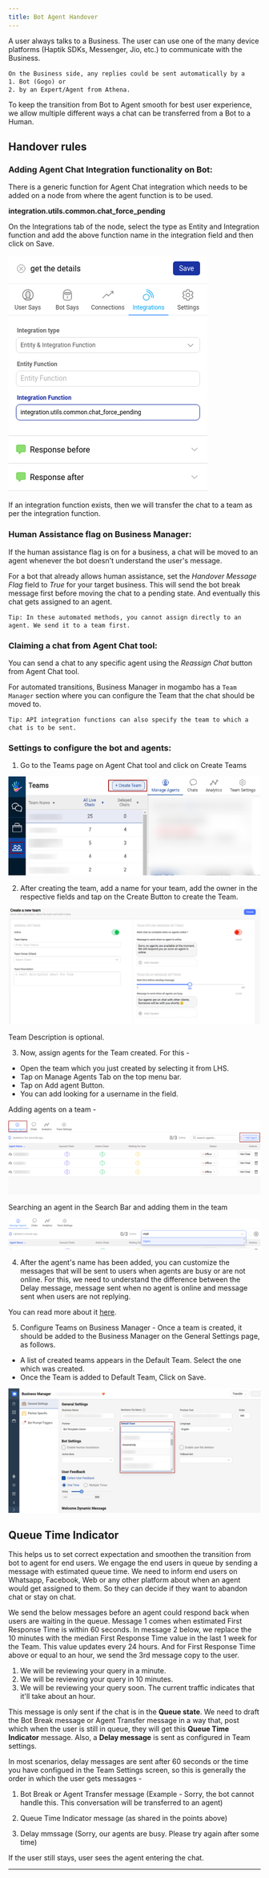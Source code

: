 ```yaml
---
title: Bot Agent Handover
---
```


A user always talks to a Business. The user can use one of the many device platforms (Haptik SDKs, Messenger, Jio, etc.) to communicate with the Business.

    On the Business side, any replies could be sent automatically by a 
    1. Bot (Gogo) or 
    2. by an Expert/Agent from Athena.

To keep the transition from Bot to Agent smooth for best user experience, we allow multiple different ways a chat can be transferred from a Bot to a Human.

## Handover rules

### Adding Agent Chat Integration functionality on Bot:

There is a generic function for Agent Chat integration which needs to be added on a node from where the agent function is to be used.

**integration.utils.common.chat_force_pending**

On the Integrations tab of the node, select the type as Entity and Integration function and add the above function name in the integration field and then click on Save.

![Chat Integration Function](assets/HO1.png)

If an integration function exists, then we will transfer the chat to a team as per the integration function. 

### Human Assistance flag on Business Manager:

If the human assistance flag is on for a business, a chat will be moved to an agent whenever the bot doesn't understand the user's message. 

For a bot that already allows human assistance, set the *Handover Message Flag* field to *True* for your target business. This will send the bot break message first before moving the chat to a pending state. And eventually this chat gets assigned to an agent.

    Tip: In these automated methods, you cannot assign directly to an agent. We send it to a team first.

### Claiming a chat from Agent Chat tool:

You can send a chat to any specific agent using the *Reassign Chat* button from Agent Chat tool. 

For automated transitions, Business Manager in mogambo has a `Team Manager` section where you can configure the Team that the chat should be moved to.

    Tip: API integration functions can also specify the team to which a chat is to be sent.
    
### Settings to configure the bot and agents:

1. Go to the Teams page on Agent Chat tool and click on Create Teams

![Team Creation1](assets/HO2.png)

2. After creating the team, add a name for your team, add the owner in the respective fields and tap on the Create Button to create the Team.

![Team Creation2](assets/HO3.png)

Team Description is optional.

3. Now, assign agents for the Team created. For this -

- Open the team which you just created by selecting it from LHS.
- Tap on Manage Agents Tab on the top menu bar.
- Tap on Add agent Button.
- You can add looking for a username in the field.

Adding agents on a team -

![Team Creation3](assets/HO4.png)

Searching an agent in the Search Bar and adding them in the team

![Team Creation4](assets/HO5.png)

4. After the agent's name has been added, you can customize the messages that will be sent to users when agents are busy or are not online. For this, we need to understand the difference between the Delay message, message sent when no agent is online and message sent when users are not replying.

You can read more about it [here](https://docs.haptik.ai/agent-chat/teams#how-to-create-a-team).

5. Configure Teams on Business Manager - Once a team is created, it should be added to the Business Manager on the General Settings page, as follows.

- A list of created teams appears in the Default Team. Select the one which was created.
- Once the Team is added to Default Team, Click on Save.

![Team Creation5](assets/HO6.png)

 ## Queue Time Indicator
 
This helps us to set correct expectation and smoothen the transition from bot to agent for end users. We engage the end users in queue by sending a message with estimated queue time. We need to inform end users on Whatsapp, Facebook, Web or any other platform about when an agent would get assigned to them. So they can decide if they want to abandon chat or stay on chat. 

We send the below messages before an agent could respond back when users are waiting in the queue. Message 1 comes when estimated First Response Time is within 60 seconds. In message 2 below, we replace the 10 minutes with the median First Response Time value in the last 1 week for the Team. This value updates every 24 hours. And for First Response Time above or equal to an hour, we send the 3rd message copy to the user. 

1. We will be reviewing your query in a minute.
2. We will be reviewing your query in 10 minutes.
3. We will be reviewing your query soon. The current traffic indicates that it'll take about an hour.

This message is only sent if the chat is in the **Queue state**. We need to draft the Bot Break message or Agent Transfer message in a way that, post which when the user is still in queue, they will get this **Queue Time Indicator** message. Also, a **Delay message** is sent as configured in Team settings. 

In most scenarios, delay messages are sent after 60 seconds or the time you have configued in the Team Settings screen, so this is generally the order in which the user gets messages -

1. Bot Break or Agent Transfer message 
(Example - Sorry, the bot cannot handle this. This conversation will be transferred to an agent)

2. Queue Time Indicator message (as shared in the points above)

3. Delay mmssage (Sorry, our agents are busy. Please try again after some time)

If the user still stays, user sees the agent entering the chat.

------
